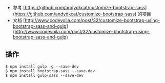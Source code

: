 
- 参考 [https://github.com/andydkcat/customize-bootstrap-sass](https://github.com/andydkcat/customize-bootstrap-sass)  的项目
- 文档 [http://www.codevoila.com/post/32/customize-bootstrap-using-bootstrap-sass-and-gulp](http://www.codevoila.com/post/32/customize-bootstrap-using-bootstrap-sass-and-gulp)

## 操作

```shell
$ npm install gulp -g --save-dev
$ npm install bootstrap-sass --save-dev
$ npm install gulp-sass --save-dev
```